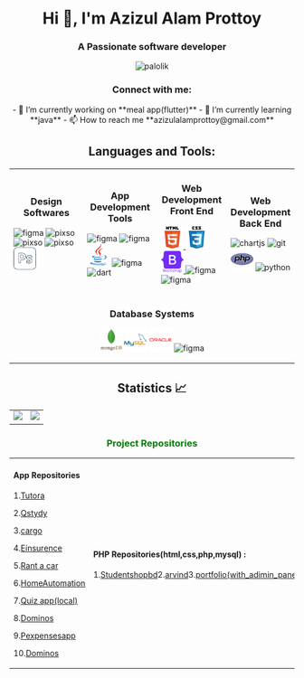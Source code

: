 <h1 align="center">Hi 👋, I'm Azizul Alam Prottoy</h1>
<h3 align="center">A Passionate software developer</h3>
<p  align="center"> <img src="https://komarev.com/ghpvc/?username=palolik&label=Profile%20views&color=0e75b6&style=flat" alt="palolik" /> </p>
<h3 align="center">Connect with me:</h3>
<p align="center"> 
- 🔭 I’m currently working on **meal app(flutter)**
- 🌱 I’m currently learning **java**
- 📫 How to reach me **azizulalamprottoy@gmail.com**
</p>
<h2 align="center">Languages and Tools:</h2>
<table align="center"  width="100%">    
<tr><td>
    <p align="center">
    <h3 align="center">Design Softwares</h3>
    <a><img src="https://www.vectorlogo.zone/logos/figma/figma-icon.svg" alt="figma" width="40" height="40" /> </a>
    <a><img src="https://cms.pixso.net/images/download/px-logo.png" alt="pixso" width="40" height="40" /> </a>
    <a><img src="https://www.vectorlogo.zone/logos/adobe_illustrator/adobe_illustrator-icon.svg" alt="pixso" width="40" height="40" /> </a>
    <a><img src="https://seeklogo.com/images/A/adobe-xd-logo-64364E3A24-seeklogo.com.png" alt="pixso" width="40" height="40" /> </a>
  <a > <img src="https://raw.githubusercontent.com/devicons/devicon/master/icons/photoshop/photoshop-line.svg" alt="photoshop" width="40" height="40" /></a>            
</p></td>
<td>
    <p align="center">
    <h3 align="center">App Development Tools</h3>
    <a><img src="https://upload.wikimedia.org/wikipedia/commons/thumb/c/c1/Android_Studio_icon_%282023%29.svg/2048px-Android_Studio_icon_%282023%29.svg.png" alt="figma" width="40" height="40" /> </a>
    <a><img src="https://cdn.worldvectorlogo.com/logos/arduino-1.svg" alt="figma" width="40" height="40" /> </a>
    <a ><img src="https://raw.githubusercontent.com/devicons/devicon/master/icons/java/java-original.svg" alt="java" width="40" height="40" /> </a>
    <a><img src="https://www.vectorlogo.zone/logos/flutterio/flutterio-icon.svg" alt="figma" width="40" height="40" /> </a>
    <a><img src="https://www.vectorlogo.zone/logos/dartlang/dartlang-icon.svg" alt="dart" width="40" height="40" /> </a> 
</p>
</td>
<td>
    <p align="center">
    <h3 align="center">Web Development Front End</h3>
    <a href="https://www.w3.org/html/" target="_blank" rel="noreferrer"> <img src="https://raw.githubusercontent.com/devicons/devicon/master/icons/html5/html5-original-wordmark.svg" alt="html5" width="40" height="40" /> </a>
    <a href="https://www.w3schools.com/css/" target="_blank" rel="noreferrer"> <img src="https://raw.githubusercontent.com/devicons/devicon/master/icons/css3/css3-original-wordmark.svg" alt="css3" width="40" height="40" /> </a>
    <a href="https://getbootstrap.com" target="_blank" rel="noreferrer"> <img src="https://raw.githubusercontent.com/devicons/devicon/master/icons/bootstrap/bootstrap-plain-wordmark.svg" alt="bootstrap" width="40" height="40" /> </a>
    <a><img src="https://files.raycast.com/nwt9ncojkvwmjfkaada8upafvpnu" alt="figma" width="40" height="40" /> </a>
    <a><img src="https://avatars.githubusercontent.com/u/76870092?s=280&v=4" alt="figma" width="40" height="40" /> </a>
</p>
</td>
<td>
    <p align="center">
    <h3 align="center">Web Development Back End</h3>
    <a> <img src="https://www.chartjs.org/media/logo-title.svg" alt="chartjs" width="40" height="40" /> </a>
    <a> <img src="https://www.vectorlogo.zone/logos/git-scm/git-scm-icon.svg" alt="git" width="40" height="40" /> </a> 
    <a> <img src="https://raw.githubusercontent.com/devicons/devicon/master/icons/php/php-original.svg" alt="php" width="40" height="40" /> </a> 
   <a><img src="https://www.vhv.rs/dpng/f/456-4562295_library-of-javascript-icon-graphic-freeuse-png-files.png" alt="python" width="40" height="40" /> </a> 
</p>
</td></tr>
<tr ><td colspan="4"  width="100%">
<h3 align="center">Database Systems</h3>
<p   align="center">
<a > <img  src="https://raw.githubusercontent.com/devicons/devicon/master/icons/mongodb/mongodb-original-wordmark.svg"alt="mongodb" width="40" height="40" /> </a> 
<a > <img src="https://raw.githubusercontent.com/devicons/devicon/master/icons/mysql/mysql-original-wordmark.svg" alt="mysql" width="40" height="40" /> </a> 
<a > <img src="https://raw.githubusercontent.com/devicons/devicon/master/icons/oracle/oracle-original.svg" alt="oracle" width="40" height="40" /> </a> 
<a><img src="https://www.vectorlogo.zone/logos/firebase/firebase-icon.svg" alt="figma" width="40" height="40" /> </a>
</p>
</td></tr>
</table>
    <h2 align="center" >Statistics 📈 </h2>
    <table>
    <tr>
        <td><img  src="https://github-readme-stats.vercel.app/api?username=palolik&show_icons=true&theme=tokyonight" /></td>
        <td><img  src="https://github-readme-streak-stats.herokuapp.com/?user=palolik&show_icons=true&theme=tokyonight" /></td>
    </tr>
    </table>
    <h3 align="center" style="color: green;">Project Repositories</h3>
    <table><tr><td>
    <h4>App Repositories</h4>
    <p>1.<a href="https://github.com/palolik/tutora-app.git" >Tutora</a><p></p>2.<a href="" >Qstydy</a><p></p>3.<a href="" >cargo</a><p></p>4.<a href="https://github.com/palolik/Einsurenceapp.git" >Einsurence</a><p></p>5.<a href="https://github.com/palolik/rentacar-app.git" >Rant a car</a><p></p>6.<a href="https://github.com/palolik/homeautomation.git" >HomeAutomation</a><p></p>7.<a href="https://github.com/palolik/quizapp.git">Quiz app(local)</a><p></p>8.<a href="https://github.com/palolik/domino.git">Dominos</a><p></p>9.<a href="https://github.com/palolik/Pexpenseapp.git">Pexpensesapp</a><p></p>10.<a href="https://github.com/palolik/domino.git">Dominos</a><p></p>
    </td><td>
     <h4>PHP Repositories(html,css,php,mysql) :</h4>
    <p>1.<a href="" >Studentshopbd</a>2.<a href="" >arvind</a>3.<a href="" >portfolio(with_adimin_panel)</a>4.<a href="" >personalmanagement</a>5.<a href="" >Tutoraweb</a>6.<a href="" >CC</a></p>
    </td><td>
    <h4>JS and MERN Repositories :</h4><br>
    <p>1.<a href="https://github.com/palolik/travelwebsite">Hero Travel</a><p></p>2.<a href="https://github.com/palolik/hockey" >Hockey</a><p></p>3.<a href="https://github.com/palolik/green-tea" >GreenTea</a>4.<a href="https://github.com/palolik/eTicket" >Eticket</a>5.<a href="https://github.com/palolik/hunterjs" >HunterJs</a>6.<a href="https://github.com/palolik/Retro" >Retro</a></p>
    </td></tr></table>